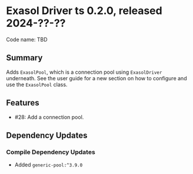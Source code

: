# Exasol Driver ts 0.2.0, released 2024-??-??

Code name: TBD

## Summary

Adds `ExasolPool`, which is a connection pool using `ExasolDriver` underneath. See the user guide for a new section on how to configure and use the `ExasolPool` class.

## Features

- #28: Add a connection pool.

## Dependency Updates

### Compile Dependency Updates

* Added `generic-pool:^3.9.0`
